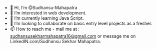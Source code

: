- 👋 Hi, I’m @Sudhansu-Mahapatra
- 👀 I’m interested in web development.
- 🌱 I’m currently learning Java Script.
- 💞️ I’m looking to collaborate on basic entry level projects as a fresher.
- 📫 How to reach me - mail me at : sudhansusekharmahapatra16@gmail.com or message me on LinkedIN.com/Sudhansu Sekhar Mahapatra.

<!---
Sudhansu-Mahapatra/Sudhansu-Mahapatra is a ✨ special ✨ repository because its `README.md` (this file) appears on your GitHub profile.
You can click the Preview link to take a look at your changes.
--->
